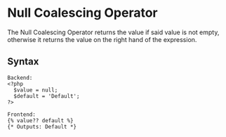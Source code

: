 Null Coalescing Operator
==================
The Null Coalescing Operator returns the value if said value is not empty, otherwise it returns the value on the right
hand of the expression.

Syntax
--------------
```
Backend:
<?php
  $value = null;
  $default = 'Default';
?>

Frontend:
{% value?? default %}
{* Outputs: Default *}
```